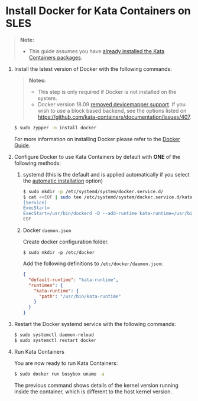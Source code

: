 # Install Docker for Kata Containers on SLES

> **Note:**
>
> - This guide assumes you have
>   [already installed the Kata Containers packages](../sle-installation-guide.md).

1. Install the latest version of Docker with the following commands:

   > **Notes:**
   >
   > - This step is only required if Docker is not installed on the system.
   > - Docker version 18.09 [removed devicemapper support](https://github.com/kata-containers/documentation/issues/373).
   >   If you wish to use a block based backend, see the options listed on https://github.com/kata-containers/documentation/issues/407.

   ```bash
   $ sudo zypper -n install docker
   ```

   For more information on installing Docker please refer to the
   [Docker Guide](https://www.suse.com/documentation/sles-12/singlehtml/book_sles_docker/book_sles_docker.html).

2. Configure Docker to use Kata Containers by default with **ONE** of the following methods:

   1. systemd (this is the default and is applied automatically if you select the
      [automatic installation](../../install/README.md#automatic-installation) option)

       ```bash
       $ sudo mkdir -p /etc/systemd/system/docker.service.d/
       $ cat <<EOF | sudo tee /etc/systemd/system/docker.service.d/kata-containers.conf
       [Service]
       ExecStart=
       ExecStart=/usr/bin/dockerd -D --add-runtime kata-runtime=/usr/bin/kata-runtime --default-runtime=kata-runtime
       EOF
       ```

   2. Docker `daemon.json`

      Create docker configuration folder.

      ```
      $ sudo mkdir -p /etc/docker
      ```

      Add the following definitions to `/etc/docker/daemon.json`:

      ```json
      {
        "default-runtime": "kata-runtime",
        "runtimes": {
          "kata-runtime": {
            "path": "/usr/bin/kata-runtime"
          }
        }
      }
      ```

3. Restart the Docker systemd service with the following commands:

   ```bash
   $ sudo systemctl daemon-reload
   $ sudo systemctl restart docker
   ```

4. Run Kata Containers

   You are now ready to run Kata Containers:

   ```bash
   $ sudo docker run busybox uname -a
   ```

   The previous command shows details of the kernel version running inside the
   container, which is different to the host kernel version.
